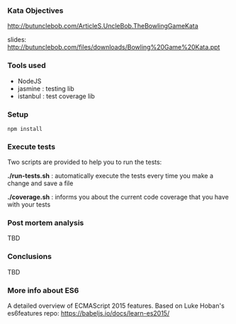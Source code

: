 ### Kata Objectives
http://butunclebob.com/ArticleS.UncleBob.TheBowlingGameKata

slides: http://butunclebob.com/files/downloads/Bowling%20Game%20Kata.ppt

### Tools used
- NodeJS
- jasmine : testing lib
- istanbul : test coverage lib

### Setup

	npm install

### Execute tests
Two scripts are provided to help you to run the tests:

**./run-tests.sh** : automatically execute the tests every time you make a change and save a file

**./coverage.sh** : informs you about the current code coverage that you have with your tests


### Post mortem analysis
TBD

### Conclusions
TBD

### More info about ES6
A detailed overview of ECMAScript 2015 features. Based on Luke Hoban's es6features repo:
https://babeljs.io/docs/learn-es2015/



